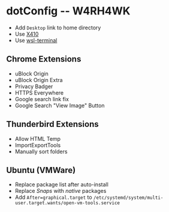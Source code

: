 # dotConfig -- W4RH4WK

- Add `Desktop` link to home directory
- Use [X410](https://www.microsoft.com/en-us/p/x410/9nlp712zmn9q)
- Use [wsl-terminal](https://github.com/goreliu/wsl-terminal)

## Chrome Extensions
 
- uBlock Origin
- uBlock Origin Extra
- Privacy Badger
- HTTPS Everywhere
- Google search link fix
- Google Search "View Image" Button

## Thunderbird Extensions

- Allow HTML Temp
- ImportExportTools
- Manually sort folders

## Ubuntu (VMWare)

- Replace package list after auto-install
- Replace *Snaps* with *native* packages
- Add `After=graphical.target` to `/etc/systemd/system/multi-user.target.wants/open-vm-tools.service`
